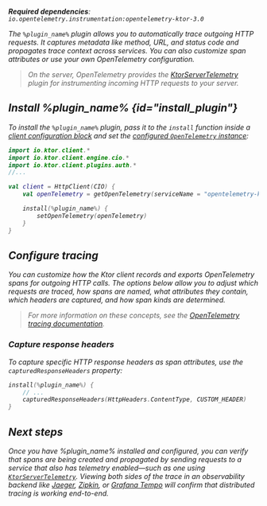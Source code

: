 [//]: # (title: Distributed tracing with OpenTelemetry in Ktor Client)

<show-structure for="chapter" depth="2"/>
<primary-label ref="client-plugin"/>
<var name="plugin_name" value="KtorClientTelemetry"/>

<tldr>
<p>
<b>Required dependencies</b>: <code>io.opentelemetry.instrumentation:opentelemetry-ktor-3.0</code>
</p>
<var name="example_name" value="opentelemetry"/>
<include from="lib.topic" element-id="download_example"/>
</tldr>

<include from="server-opentelemetry.md" element-id="opentelemetry-description"/>

The `%plugin_name%` plugin allows you to automatically trace outgoing HTTP requests. It captures metadata like method,
URL, and status code and propagates trace context across services. You can also customize span attributes or use your
own OpenTelemetry configuration.

> On the server, OpenTelemetry provides the [KtorServerTelemetry](server-opentelemetry.md) plugin for instrumenting
> incoming HTTP requests to your server.

<include from="server-opentelemetry.md" element-id="add_dependencies"/>
<include from="server-opentelemetry.md" element-id="configure-otel"/>

## Install %plugin_name% {id="install_plugin"}

To install the `%plugin_name%` plugin, pass it to the `install` function inside a
[client configuration block](client-create-and-configure.md#configure-client) and set the [configured `OpenTelemetry` instance](#configure-otel):

```kotlin
import io.ktor.client.*
import io.ktor.client.engine.cio.*
import io.ktor.client.plugins.auth.*
//...

val client = HttpClient(CIO) {
    val openTelemetry = getOpenTelemetry(serviceName = "opentelemetry-ktor-client")

    install(%plugin_name%) {
        setOpenTelemetry(openTelemetry)
    }
}
```

## Configure tracing

You can customize how the Ktor client records and exports OpenTelemetry spans for outgoing HTTP calls. The options below
allow you to adjust which requests are traced, how spans are named, what attributes they contain, which headers are
captured, and how span kinds are determined.

> For more information on these concepts, see the
> [OpenTelemetry tracing documentation](https://opentelemetry.io/docs/concepts/signals/traces/).

<include from="server-opentelemetry.md" element-id="config-known-methods"/>
<include from="server-opentelemetry.md" element-id="config-request-headers"/>

### Capture response headers

To capture specific HTTP response headers as span attributes, use the `capturedResponseHeaders` property:

```kotlin
install(%plugin_name%) {
    // ...
    capturedResponseHeaders(HttpHeaders.ContentType, CUSTOM_HEADER)
}
```

<include from="server-opentelemetry.md" element-id="config-custom-attributes"/>

## Next steps

Once you have %plugin_name% installed and configured, you can verify that spans are being created and propagated by
sending requests to a service that also has telemetry enabled—such as one using
[`KtorServerTelemetry`](server-opentelemetry.md). Viewing both sides of the trace in an observability backend like
[Jaeger](https://www.jaegertracing.io/), [Zipkin](https://zipkin.io/), or [Grafana Tempo](https://grafana.com/oss/tempo/)
will confirm that distributed tracing is working end-to-end.